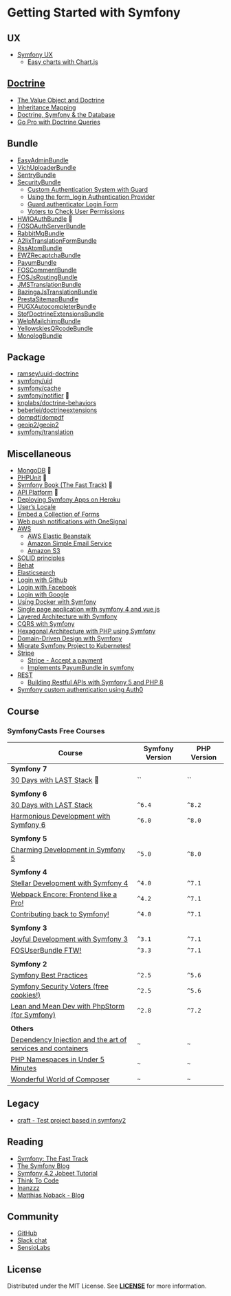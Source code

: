 # Getting Started with Symfony

## UX
- [Symfony UX](https://github.com/habibun/symfony-ux)
  - [Easy charts with Chart.js](https://github.com/habibun/symfony-ux/tree/jakub-tobiasz)


## [Doctrine]((https://github.com/habibun/symfony-doctrine))
  - [The Value Object and Doctrine](https://github.com/habibun/symfony-doctrine/tree/feature-value-object)
  - [Inheritance Mapping](https://github.com/habibun/symfony-doctrine/tree/feature-inheritance-mapping)
  - [Doctrine, Symfony & the Database](https://github.com/habibun/symfony-doctrine/tree/symfony-doctrine)
  - [Go Pro with Doctrine Queries](https://github.com/habibun/symfony-doctrine/tree/doctrine-queries)


## Bundle
- [EasyAdminBundle](https://github.com/habibun/easy-admin-bundle)
- [VichUploaderBundle](https://github.com/habibun/vich-uploader-bundle)
- [SentryBundle](https://github.com/habibun/sentry-symfony)
- [SecurityBundle](https://github.com/symfony/security-bundle)
  - [Custom Authentication System with Guard](https://github.com/habibun/symfony-security/tree/feature-custom-authentication-system-with-guard)
  - [Using the form_login Authentication Provider](https://github.com/habibun/symfony-security/tree/feature-form-login-authenticator)
  - [Guard authenticator Login Form](https://github.com/habibun/symfony-security/tree/feature-form-login)
  - [Voters to Check User Permissions](https://github.com/habibun/symfony-security/tree/feature-voter)
- [HWIOAuthBundle](https://github.com/habibun/hwio-auth-bundle)  :construction:  
- [FOSOAuthServerBundle](https://github.com/habibun/fos-oauth-server-bundle)
- [RabbitMqBundle](https://github.com/habibun/rabbit-mq-bundle)
- [A2lixTranslationFormBundle](https://github.com/habibun/a2lix-translation-form-bundle)
- [RssAtomBundle](https://github.com/habibun/debril-rss-atom-bundle)
- [EWZRecaptchaBundle](https://github.com/habibun/excelwebzone-recaptcha-bundle)
- [PayumBundle](https://github.com/habibun/payum-payum-bundle)
- [FOSCommentBundle](https://github.com/habibun/fos-comment-bundle)
- [FOSJsRoutingBundle](https://github.com/habibun/fos-js-routing-bundle)
- [JMSTranslationBundle](https://github.com/habibun/jms-translation-bundle)
- [BazingaJsTranslationBundle](https://github.com/habibun/willdurand-js-translation-bundle)
- [PrestaSitemapBundle](https://github.com/habibun/presta-sitemap-bundle)
- [PUGXAutocompleterBundle](https://github.com/habibun/pugx-autocompleter-bundle)
- [StofDoctrineExtensionsBundle](https://github.com/habibun/stof-doctrine-extensions-bundle)
- [WelpMailchimpBundle](https://github.com/habibun/welp-mailchimp-bundle)
- [YellowskiesQRcodeBundle](https://github.com/habibun/yellowskies-qr-code-bundle)
- [MonologBundle](https://github.com/habibun/symfony-monolog-bundle)


## Package  
- [ramsey/uuid-doctrine](https://github.com/habibun/ramsey-uuid-doctrine)
- [symfony/uid](https://github.com/habibun/symfony-uid)
- [symfony/cache](https://github.com/habibun/symfony-cache)
- [symfony/notifier](https://github.com/habibun/symfony-notifier) :construction:  
- [knplabs/doctrine-behaviors](https://github.com/habibun/a2lix-translation-form-bundle)
- [beberlei/doctrineextensions](https://github.com/habibun/beberlei-doctrine-extensions)
- [dompdf/dompdf](https://github.com/habibun/dompdf-dompdf)
- [geoip2/geoip2](https://github.com/habibun/geoip2-geoip2)
- [symfony/translation](https://github.com/habibun/symfony-translation)


## Miscellaneous
- [MongoDB](https://github.com/habibun/symfony-mongodb)  :construction:
- [PHPUnit](https://github.com/habibun/symfony-phpunit)  :construction:  
- [Symfony Book (The Fast Track)](https://github.com/habibun/symfony-book)  :construction:  
- [API Platform](https://github.com/habibun/symfony-api-platform)  :construction: 
- [Deploying Symfony Apps on Heroku](https://github.com/habibun/symfony-heroku)
- [User’s Locale](https://github.com/habibun/symfony-user-locale)
- [Embed a Collection of Forms](https://github.com/habibun/symfony-collection-of-forms)
- [Web push notifications with OneSignal](https://github.com/habibun/symfony-one-signal)
- [AWS](https://github.com/habibun/aws)
  - [AWS Elastic Beanstalk](https://github.com/habibun/aws/tree/feature-elastic-beanstalk)
  - [Amazon Simple Email Service](https://github.com/habibun/symfony-notifier)
  - [Amazon S3](https://github.com/habibun/vich-uploader-bundle)
- [SOLID principles](https://github.com/habibun/symfony-solid)
- [Behat](https://github.com/habibun/behat)
- [Elasticsearch](https://github.com/habibun/elasticsearch)
- [Login with Github](https://github.com/habibun/login-with-github)
- [Login with Facebook](https://github.com/habibun/login-with-facebook)
- [Login with Google](https://github.com/habibun/login-with-google)
- [Using Docker with Symfony](https://github.com/habibun/symfony-docker)
- [Single page application with symfony 4 and vue js](https://github.com/habibun/symfony-vue)
- [Layered Architecture with Symfony](https://github.com/habibun/symfony-layered)
- [CQRS with Symfony](https://github.com/habibun/cqrs)
- [Hexagonal Architecture with PHP using Symfony](https://github.com/habibun/hexagonal-architecture)
- [Domain-Driven Design with Symfony](https://github.com/habibun/symfony-ddd)
- [Migrate Symfony Project to Kubernetes!](https://github.com/habibun/kubernetes)
- [Stripe](https://github.com/habibun/symfony-stripe)
  - [Stripe - Accept a payment](https://github.com/habibun/symfony-stripe/tree/gary-clarke)
  - [Implements PayumBundle in symfony](https://github.com/habibun/payum-payum-bundle)
- [REST](https://github.com/habibun/symfony-rest)
  - [Building Restful APIs with Symfony 5 and PHP 8](https://github.com/habibun/symfony-rest/tree/hantsy)
- [Symfony custom authentication using Auth0](https://github.com/habibun/symfony-auth0)


## Course
###  SymfonyCasts Free Courses
| Course                                                                                 | Symfony Version | PHP Version |
|----------------------------------------------------------------------------------------|-----------------|-------------|
| **Symfony 7**                                                                          |                 |             |
| [30 Days with LAST Stack][sc_symfony7]  :construction:                                 | ``              | ``          |
|                                                                                        |                 |             |
| **Symfony 6**                                                                          |                 |             |
| [30 Days with LAST Stack][sc_last_stack]                                               | `^6.4`          | `^8.2`      |
| [Harmonious Development with Symfony 6][sc_symfony6]                                   | `^6.0`          | `^8.0`      |
|                                                                                        |                 |             |
| **Symfony 5**                                                                          |                 |             |
| [Charming Development in Symfony 5][sc_symfony5]                                       | `^5.0`          | `^8.0`      |
|                                                                                        |                 |             |
| **Symfony 4**                                                                          |                 |             |
| [Stellar Development with Symfony 4][sc_symfony4]                                      | `^4.0`          | `^7.1`      |
| [Webpack Encore: Frontend like a Pro!][sc_webpack_encore]                              | `^4.2`          | `^7.1`      |
| [Contributing back to Symfony!][sc_contributing]                                       | `^4.0`          | `^7.1`      |
|                                                                                        |                 |             |
| **Symfony 3**                                                                          |                 |             |
| [Joyful Development with Symfony 3][sc_symfony3]                                       | `^3.1`          | `^7.1`      |
| [FOSUserBundle FTW!][sc_fosuserbundle]                                                 | `^3.3`          | `^7.1`      |
|                                                                                        |                 |             |
| **Symfony 2**                                                                          |                 |             |
| [Symfony Best Practices][sc_symfony_best_practices]                                    | `^2.5`          | `^5.6`      |
| [Symfony Security Voters (free cookies!)][sc_symfony_voters]                           | `^2.5`          | `^5.6`      |
| [Lean and Mean Dev with PhpStorm &#40;for Symfony&#41;][sc_phpstorm]                   | `^2.8`          | `^7.2`      |
|                                                                                        |                 |             |
| **Others**                                                                             |                 |             |
| [Dependency Injection and the art of services and containers][sc_dependency_injection] | `~`             | `~`         |
| [PHP Namespaces in Under 5 Minutes][sc_php_namespaces]                                 | `~`             | `~`         |
| [Wonderful World of Composer][sc_composer]                                             | `~`             | `~`         |



## Legacy
- [craft - Test project based in symfony2](https://github.com/habibun/craft)


## Reading
- [Symfony: The Fast Track](https://symfony.com/book)
- [The Symfony Blog](https://symfony.com/blog/)
- [Symfony 4.2 Jobeet Tutorial](https://jobeet-tutorial.readthedocs.io/en/latest/)
- [Think To Code](https://www.thinktocode.com/)
- [Inanzzz](http://www.inanzzz.com/index.php/posts/symfony)
- [Matthias Noback - Blog](https://matthiasnoback.nl/)


## Community
- [GitHub](https://github.com/symfony/symfony/discussions)
- [Slack chat](https://symfony.com/slack)
- [SensioLabs](https://sensiolabs.com/)


## License
Distributed under the MIT License. See **[LICENSE][license]** for more information.  


[//]: # (Links)
[license]: https://github.com/habibun/symfony/blob/main/LICENSE



[//]: # (# Course Link)
[sc]: https://symfonycasts.com/

[//]: # (Symfony 7)
[sc_symfony7]: https://github.com/habibun/sc-symfony7

[//]: # (Symfony 6)
[sc_last_stack]: https://github.com/habibun/sc-last-stack
[sc_symfony6]: https://github.com/habibun/sc-symfony6

[//]: # (Symfony 5)
[sc_symfony5]: https://github.com/habibun/sc-symfony5

[//]: # (Symfony 4)
[sc_symfony4]: https://github.com/habibun/sc-symfony4
[sc_webpack_encore]: https://github.com/habibun/sc-webpack-encore
[sc_contributing]: https://github.com/habibun/sc-contributing

[//]: # (Symfony 3)
[sc_symfony3]: https://github.com/habibun/sc-symfony3
[sc_fosuserbundle]: https://github.com/habibun/sc-fosuserbundle


[//]: # (Symfony 2)
[sc_symfony_best_practices]: https://github.com/habibun/sc-symfony-best-practices
[sc_symfony_voters]: https://github.com/habibun/sc-symfony-voters


[//]: # (Others)
[sc_phpstorm]: https://github.com/habibun/sc-phpstorm
[sc_dependency_injection]: https://github.com/habibun/sc-dependency-injection
[sc_php_namespaces]: https://github.com/habibun/sc-php-namespaces
[sc_composer]: https://github.com/habibun/sc-composer  


